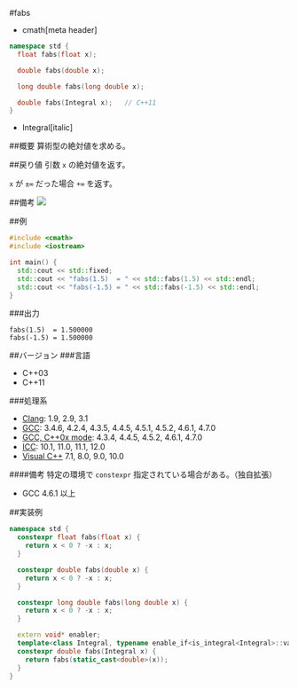 #fabs
* cmath[meta header]

```cpp
namespace std {
  float fabs(float x);

  double fabs(double x);

  long double fabs(long double x);

  double fabs(Integral x);   // C++11
}
```
* Integral[italic]

##概要
算術型の絶対値を求める。


##戻り値
引数 `x` の絶対値を返す。

`x` が `±∞` だった場合 `+∞` を返す。


##備考
![](https://github.com/cpprefjp/image/raw/master/reference/cmath/fabs/fabs.png)


##例
```cpp
#include <cmath>
#include <iostream>

int main() {
  std::cout << std::fixed;
  std::cout << "fabs(1.5)  = " << std::fabs(1.5) << std::endl;
  std::cout << "fabs(-1.5) = " << std::fabs(-1.5) << std::endl;
}
```

###出力
```
fabs(1.5)  = 1.500000
fabs(-1.5) = 1.500000
```

##バージョン
###言語
- C++03
- C++11

###処理系
- [Clang](/implementation.md#clang): 1.9, 2.9, 3.1
- [GCC](/implementation.md#gcc): 3.4.6, 4.2.4, 4.3.5, 4.4.5, 4.5.1, 4.5.2, 4.6.1, 4.7.0
- [GCC, C++0x mode](/implementation.md#gcc): 4.3.4, 4.4.5, 4.5.2, 4.6.1, 4.7.0
- [ICC](/implementation.md#icc): 10.1, 11.0, 11.1, 12.0
- [Visual C++](/implementation.md#visual_cpp) 7.1, 8.0, 9.0, 10.0

####備考
特定の環境で `constexpr` 指定されている場合がある。（独自拡張）
- GCC 4.6.1 以上


##実装例
```cpp
namespace std {
  constexpr float fabs(float x) {
    return x < 0 ? -x : x;
  }

  constexpr double fabs(double x) {
    return x < 0 ? -x : x;
  }

  constexpr long double fabs(long double x) {
    return x < 0 ? -x : x;
  }

  extern void* enabler;
  template<class Integral, typename enable_if<is_integral<Integral>::value>::type*& = enabler>
  constexpr double fabs(Integral x) {
    return fabs(static_cast<double>(x));
  }
}
```
